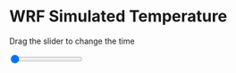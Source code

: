 <h1>WRF Simulated Temperature</h1>
<p>Drag the slider to change the time</p>

<div class="slidecontainer">
<input oninput='setImage(this)' class="slider" type="range" min="0" max="49" value="0" step="1" />
<img id='img'/>
</div>

<script>
var img = document.getElementById('img');
var img_array = ['/assets/images/wrf/t_wrfout_d01_2020-04-08_12:00:00.png',
'/assets/images/wrf/t_wrfout_d01_2020-04-08_13:00:00.png',
'/assets/images/wrf/t_wrfout_d01_2020-04-08_14:00:00.png',
'/assets/images/wrf/t_wrfout_d01_2020-04-08_15:00:00.png',
'/assets/images/wrf/t_wrfout_d01_2020-04-08_16:00:00.png',
'/assets/images/wrf/t_wrfout_d01_2020-04-08_17:00:00.png',
'/assets/images/wrf/t_wrfout_d01_2020-04-08_18:00:00.png',
'/assets/images/wrf/t_wrfout_d01_2020-04-08_19:00:00.png',
'/assets/images/wrf/t_wrfout_d01_2020-04-08_20:00:00.png',
'/assets/images/wrf/t_wrfout_d01_2020-04-08_21:00:00.png',
'/assets/images/wrf/t_wrfout_d01_2020-04-08_22:00:00.png',
'/assets/images/wrf/t_wrfout_d01_2020-04-08_23:00:00.png',
'/assets/images/wrf/t_wrfout_d01_2020-04-09_00:00:00.png',
'/assets/images/wrf/t_wrfout_d01_2020-04-09_01:00:00.png',
'/assets/images/wrf/t_wrfout_d01_2020-04-09_02:00:00.png',
'/assets/images/wrf/t_wrfout_d01_2020-04-09_03:00:00.png',
'/assets/images/wrf/t_wrfout_d01_2020-04-09_04:00:00.png',
'/assets/images/wrf/t_wrfout_d01_2020-04-09_05:00:00.png',
'/assets/images/wrf/t_wrfout_d01_2020-04-09_06:00:00.png',
'/assets/images/wrf/t_wrfout_d01_2020-04-09_07:00:00.png',
'/assets/images/wrf/t_wrfout_d01_2020-04-09_08:00:00.png',
'/assets/images/wrf/t_wrfout_d01_2020-04-09_09:00:00.png',
'/assets/images/wrf/t_wrfout_d01_2020-04-09_10:00:00.png',
'/assets/images/wrf/t_wrfout_d01_2020-04-09_11:00:00.png',
'/assets/images/wrf/t_wrfout_d01_2020-04-09_12:00:00.png',
'/assets/images/wrf/t_wrfout_d01_2020-04-09_13:00:00.png',
'/assets/images/wrf/t_wrfout_d01_2020-04-09_14:00:00.png',
'/assets/images/wrf/t_wrfout_d01_2020-04-09_15:00:00.png',
'/assets/images/wrf/t_wrfout_d01_2020-04-09_16:00:00.png',
'/assets/images/wrf/t_wrfout_d01_2020-04-09_17:00:00.png',
'/assets/images/wrf/t_wrfout_d01_2020-04-09_18:00:00.png',
'/assets/images/wrf/t_wrfout_d01_2020-04-09_19:00:00.png',
'/assets/images/wrf/t_wrfout_d01_2020-04-09_20:00:00.png',
'/assets/images/wrf/t_wrfout_d01_2020-04-09_21:00:00.png',
'/assets/images/wrf/t_wrfout_d01_2020-04-09_22:00:00.png',
'/assets/images/wrf/t_wrfout_d01_2020-04-09_23:00:00.png',
'/assets/images/wrf/t_wrfout_d01_2020-04-10_00:00:00.png',
'/assets/images/wrf/t_wrfout_d01_2020-04-10_01:00:00.png',
'/assets/images/wrf/t_wrfout_d01_2020-04-10_02:00:00.png',
'/assets/images/wrf/t_wrfout_d01_2020-04-10_03:00:00.png',
'/assets/images/wrf/t_wrfout_d01_2020-04-10_04:00:00.png',
'/assets/images/wrf/t_wrfout_d01_2020-04-10_05:00:00.png',
'/assets/images/wrf/t_wrfout_d01_2020-04-10_06:00:00.png',
'/assets/images/wrf/t_wrfout_d01_2020-04-10_07:00:00.png',
'/assets/images/wrf/t_wrfout_d01_2020-04-10_08:00:00.png',
'/assets/images/wrf/t_wrfout_d01_2020-04-10_09:00:00.png',
'/assets/images/wrf/t_wrfout_d01_2020-04-10_10:00:00.png',
'/assets/images/wrf/t_wrfout_d01_2020-04-10_11:00:00.png',
'/assets/images/wrf/t_wrfout_d01_2020-04-10_12:00:00.png',];
function setImage(obj)
{
        var value = obj.value;
        img.src = img_array[value];

}
</script>
